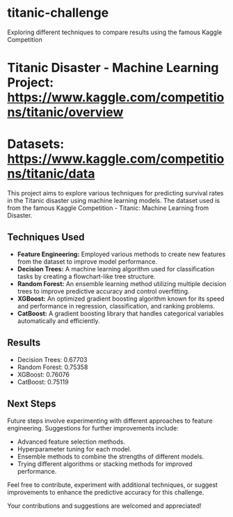 # titanic-challenge
Exploring different techniques to compare results using the famous Kaggle Competition
# Titanic Disaster - Machine Learning Project: https://www.kaggle.com/competitions/titanic/overview
# Datasets: https://www.kaggle.com/competitions/titanic/data

This project aims to explore various techniques for predicting survival rates in the Titanic disaster using machine learning models. The dataset used is from the famous Kaggle Competition - Titanic: Machine Learning from Disaster.

## Techniques Used
- **Feature Engineering:** Employed various methods to create new features from the dataset to improve model performance.
- **Decision Trees:** A machine learning algorithm used for classification tasks by creating a flowchart-like tree structure.
- **Random Forest:** An ensemble learning method utilizing multiple decision trees to improve predictive accuracy and control overfitting.
- **XGBoost:** An optimized gradient boosting algorithm known for its speed and performance in regression, classification, and ranking problems.
- **CatBoost:** A gradient boosting library that handles categorical variables automatically and efficiently.

## Results
- Decision Trees: 0.67703
- Random Forest: 0.75358
- XGBoost: 0.76076
- CatBoost: 0.75119

## Next Steps
Future steps involve experimenting with different approaches to feature engineering. Suggestions for further improvements include:
- Advanced feature selection methods.
- Hyperparameter tuning for each model.
- Ensemble methods to combine the strengths of different models.
- Trying different algorithms or stacking methods for improved performance.

Feel free to contribute, experiment with additional techniques, or suggest improvements to enhance the predictive accuracy for this challenge.

Your contributions and suggestions are welcomed and appreciated!

